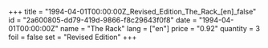 +++
title = "1994-04-01T00:00:00Z_Revised_Edition_The_Rack_[en]_false"
id = "2a600805-dd79-419d-9866-f8c29643f0f8"
date = "1994-04-01T00:00:00Z"
name = "The Rack"
lang = ["en"]
price = "0.92"
quantity = 3
foil = false
set = "Revised Edition"
+++
